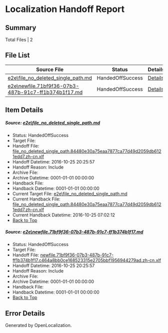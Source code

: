 # <a name='report-top'></a> Localization Handoff Report

## Summary
 Total Files | 2

## File List
 Source File | Status | Details 
 ----------- | ------ | ------- 
 [e2e\file_no_deleted_single_path.md](https://github.com/OpenLocalizationTestOrg/ol-test0/blob/1b2dc5736e47a547eb8825b3c964eb46b28a3a6f/e2e/file_no_deleted_single_path.md) | HandedOffSuccess | [Details](#94c792dfaf074ba7575c529d2c34845bcacab3513)
 [e2e\newfile.71bf9f36-07b3-487b-91c7-ff1b374b1f17.md](https://github.com/OpenLocalizationTestOrg/ol-test0/blob/1b2dc5736e47a547eb8825b3c964eb46b28a3a6f/e2e/newfile.71bf9f36-07b3-487b-91c7-ff1b374b1f17.md) | HandedOffSuccess | [Details](#4e1c25674045a39f5a667c0ddb6b6b459d7c2df15)

## Item Details
##### <a name='94c792dfaf074ba7575c529d2c34845bcacab3513'></a> Source: [e2e\file_no_deleted_single_path.md](https://github.com/OpenLocalizationTestOrg/ol-test0/blob/1b2dc5736e47a547eb8825b3c964eb46b28a3a6f/e2e/file_no_deleted_single_path.md)
* Status: HandedOffSuccess
* Target File: 
* Handoff File: [file_no_deleted_single_path.84480e30a75eaa7877ca77d49d2059db6121edd7.zh-cn.xlf](https://github.com/OpenLocalizationTestOrg/ol-test0-handoff/blob/df2a3f75f38c6947c20351f47e1824459ea050fa/ol-handoff/OpenLocalizationTestOrg/ol-test0-zhcn/shujia/mt/file_no_deleted_single_path.84480e30a75eaa7877ca77d49d2059db6121edd7.zh-cn.xlf)
* Handoff Datetime: 2016-10-25 20:25:57
* Handoff Reason: Include
* Archive File: 
* Archive Datetime: 0001-01-01 00:00:00
* Handback File: 
* Handback Datetime: 0001-01-01 00:00:00
* Current Target File: [e2e\file_no_deleted_single_path.md](https://github.com/OpenLocalizationTestOrg/ol-test0-zhcn/blob/b1c9e3ade8318c190505d38408bced62ea347be8/e2e/file_no_deleted_single_path.md)
* Current Handback File: [file_no_deleted_single_path.84480e30a75eaa7877ca77d49d2059db6121edd7.zh-cn.xlf](https://github.com/OpenLocalizationTestOrg/ol-test0-handback/blob/c0d1364784743faf6d390624d2a4ecacedbc519d/ol-handback/OpenLocalizationTestOrg/ol-test0-zhcn/shujia/mt/file_no_deleted_single_path.84480e30a75eaa7877ca77d49d2059db6121edd7.zh-cn.xlf)
* Current Handback Datetime: 2016-10-25 07:02:12
* [Back to Top](#report-top)

##### <a name='4e1c25674045a39f5a667c0ddb6b6b459d7c2df15'></a> Source: [e2e\newfile.71bf9f36-07b3-487b-91c7-ff1b374b1f17.md](https://github.com/OpenLocalizationTestOrg/ol-test0/blob/1b2dc5736e47a547eb8825b3c964eb46b28a3a6f/e2e/newfile.71bf9f36-07b3-487b-91c7-ff1b374b1f17.md)
* Status: HandedOffSuccess
* Target File: 
* Handoff File: [newfile.71bf9f36-07b3-487b-91c7-ff1b374b1f17.c464a8bb0ce168523315e2705bbf1956944279ad.zh-cn.xlf](https://github.com/OpenLocalizationTestOrg/ol-test0-handoff/blob/df2a3f75f38c6947c20351f47e1824459ea050fa/ol-handoff/OpenLocalizationTestOrg/ol-test0-zhcn/shujia/mt/newfile.71bf9f36-07b3-487b-91c7-ff1b374b1f17.c464a8bb0ce168523315e2705bbf1956944279ad.zh-cn.xlf)
* Handoff Datetime: 2016-10-25 20:25:57
* Handoff Reason: Include
* Archive File: 
* Archive Datetime: 0001-01-01 00:00:00
* Handback File: 
* Handback Datetime: 0001-01-01 00:00:00
* [Back to Top](#report-top)


## Error Details

Generated by OpenLocalization.
